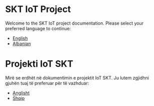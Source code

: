 # SKT IoT Project
Welcome to the SKT IoT project documentation. Please select your preferred language to continue:
- [English](docs/en/README.md)
- [Albanian](docs/sq/README.md)

# Projekti IoT SKT
Mirë se erdhët në dokumentimin e projektit IoT SKT. Ju lutem zgjidhni gjuhën tuaj të preferuar për të vazhduar:
- [Anglisht](docs/en/README.md)
- [Shqip](docs/sq/README.md)
